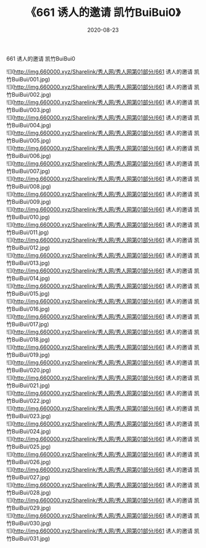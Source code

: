 ﻿---
layout: post
title:  《661 诱人的邀请 凯竹BuiBui0》
date:   2020-08-23
img: http://img.660000.xyz/Sharelink/秀人网/秀人网第01部分/661 诱人的邀请 凯竹BuiBui0/000.jpg
categories: [美女, 清纯, 唯美]
---

661 诱人的邀请 凯竹BuiBui0

  ![](http://img.660000.xyz/Sharelink/秀人网/秀人网第01部分/661 诱人的邀请 凯竹BuiBui/001.jpg) <br> ![](http://img.660000.xyz/Sharelink/秀人网/秀人网第01部分/661 诱人的邀请 凯竹BuiBui/002.jpg) <br> ![](http://img.660000.xyz/Sharelink/秀人网/秀人网第01部分/661 诱人的邀请 凯竹BuiBui/003.jpg) <br> ![](http://img.660000.xyz/Sharelink/秀人网/秀人网第01部分/661 诱人的邀请 凯竹BuiBui/004.jpg) <br> ![](http://img.660000.xyz/Sharelink/秀人网/秀人网第01部分/661 诱人的邀请 凯竹BuiBui/005.jpg) <br> ![](http://img.660000.xyz/Sharelink/秀人网/秀人网第01部分/661 诱人的邀请 凯竹BuiBui/006.jpg) <br> ![](http://img.660000.xyz/Sharelink/秀人网/秀人网第01部分/661 诱人的邀请 凯竹BuiBui/007.jpg) <br> ![](http://img.660000.xyz/Sharelink/秀人网/秀人网第01部分/661 诱人的邀请 凯竹BuiBui/008.jpg) <br> ![](http://img.660000.xyz/Sharelink/秀人网/秀人网第01部分/661 诱人的邀请 凯竹BuiBui/009.jpg) <br> ![](http://img.660000.xyz/Sharelink/秀人网/秀人网第01部分/661 诱人的邀请 凯竹BuiBui/010.jpg) <br> ![](http://img.660000.xyz/Sharelink/秀人网/秀人网第01部分/661 诱人的邀请 凯竹BuiBui/011.jpg) <br> ![](http://img.660000.xyz/Sharelink/秀人网/秀人网第01部分/661 诱人的邀请 凯竹BuiBui/012.jpg) <br> ![](http://img.660000.xyz/Sharelink/秀人网/秀人网第01部分/661 诱人的邀请 凯竹BuiBui/013.jpg) <br> ![](http://img.660000.xyz/Sharelink/秀人网/秀人网第01部分/661 诱人的邀请 凯竹BuiBui/014.jpg) <br> ![](http://img.660000.xyz/Sharelink/秀人网/秀人网第01部分/661 诱人的邀请 凯竹BuiBui/015.jpg) <br> ![](http://img.660000.xyz/Sharelink/秀人网/秀人网第01部分/661 诱人的邀请 凯竹BuiBui/016.jpg) <br> ![](http://img.660000.xyz/Sharelink/秀人网/秀人网第01部分/661 诱人的邀请 凯竹BuiBui/017.jpg) <br> ![](http://img.660000.xyz/Sharelink/秀人网/秀人网第01部分/661 诱人的邀请 凯竹BuiBui/018.jpg) <br> ![](http://img.660000.xyz/Sharelink/秀人网/秀人网第01部分/661 诱人的邀请 凯竹BuiBui/019.jpg) <br> ![](http://img.660000.xyz/Sharelink/秀人网/秀人网第01部分/661 诱人的邀请 凯竹BuiBui/020.jpg) <br> ![](http://img.660000.xyz/Sharelink/秀人网/秀人网第01部分/661 诱人的邀请 凯竹BuiBui/021.jpg) <br> ![](http://img.660000.xyz/Sharelink/秀人网/秀人网第01部分/661 诱人的邀请 凯竹BuiBui/022.jpg) <br> ![](http://img.660000.xyz/Sharelink/秀人网/秀人网第01部分/661 诱人的邀请 凯竹BuiBui/023.jpg) <br> ![](http://img.660000.xyz/Sharelink/秀人网/秀人网第01部分/661 诱人的邀请 凯竹BuiBui/024.jpg) <br> ![](http://img.660000.xyz/Sharelink/秀人网/秀人网第01部分/661 诱人的邀请 凯竹BuiBui/025.jpg) <br> ![](http://img.660000.xyz/Sharelink/秀人网/秀人网第01部分/661 诱人的邀请 凯竹BuiBui/026.jpg) <br> ![](http://img.660000.xyz/Sharelink/秀人网/秀人网第01部分/661 诱人的邀请 凯竹BuiBui/027.jpg) <br> ![](http://img.660000.xyz/Sharelink/秀人网/秀人网第01部分/661 诱人的邀请 凯竹BuiBui/028.jpg) <br> ![](http://img.660000.xyz/Sharelink/秀人网/秀人网第01部分/661 诱人的邀请 凯竹BuiBui/029.jpg) <br> ![](http://img.660000.xyz/Sharelink/秀人网/秀人网第01部分/661 诱人的邀请 凯竹BuiBui/030.jpg) <br> ![](http://img.660000.xyz/Sharelink/秀人网/秀人网第01部分/661 诱人的邀请 凯竹BuiBui/031.jpg) <br>
